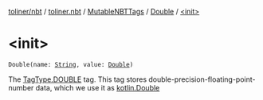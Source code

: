 [toliner/nbt](../../../index.md) / [toliner.nbt](../../index.md) / [MutableNBTTags](../index.md) / [Double](index.md) / [&lt;init&gt;](./-init-.md)

# &lt;init&gt;

`Double(name: `[`String`](https://kotlinlang.org/api/latest/jvm/stdlib/kotlin/-string/index.html)`, value: `[`Double`](https://kotlinlang.org/api/latest/jvm/stdlib/kotlin/-double/index.html)`)`

The [TagType.DOUBLE](../../-tag-type/-d-o-u-b-l-e.md) tag.
This tag stores double-precision-floating-point-number data, which we use it as [kotlin.Double](https://kotlinlang.org/api/latest/jvm/stdlib/kotlin/-double/index.html)

